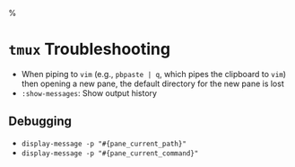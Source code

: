 %

# `tmux` Troubleshooting

- When piping to `vim` (e.g., `pbpaste | q`, which pipes the clipboard to `vim`) then opening a new pane, the default directory for the new pane is lost
- `:show-messages`: Show output history

## Debugging

- `display-message -p "#{pane_current_path}"`
- `display-message -p "#{pane_current_command}"`
